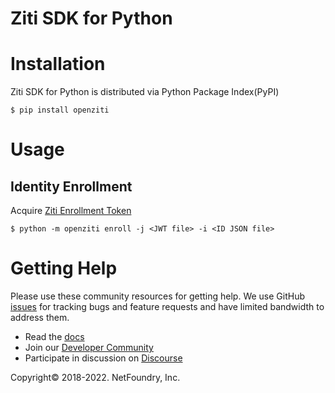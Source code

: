 Ziti SDK for Python
===================

# Installation

Ziti SDK for Python is distributed via Python Package Index(PyPI)

```shell
$ pip install openziti
```

# Usage

## Identity Enrollment

Acquire [Ziti Enrollment Token](https://openziti.github.io/ziti/identities/overview.html) 
```shell
$ python -m openziti enroll -j <JWT file> -i <ID JSON file>
```


# Getting Help

Please use these community resources for getting help. We use GitHub [issues](https://github.com/NetFoundry/ziti-sdk-py/issues) 
for tracking bugs and feature requests and have limited bandwidth to address them.

- Read the [docs](https://openziti.github.io/ziti/overview.html)
- Join our [Developer Community](https://openziti.org)
- Participate in discussion on [Discourse](https://openziti.discourse.group/)

Copyright&copy; 2018-2022. NetFoundry, Inc.